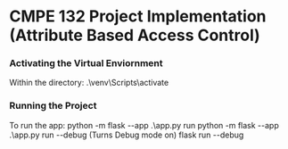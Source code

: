 # CMPE 132 Project Implementation (Attribute Based Access Control)

### Activating the Virtual Enviornment
Within the directory: .\venv\Scripts\activate

### Running the Project
To run the app: python -m flask --app .\app.py run
python -m flask --app .\app.py run --debug (Turns Debug mode on)
flask run --debug





